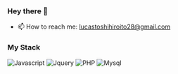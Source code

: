 ### Hey there 👋

- 📫 How to reach me: lucastoshihiroito28@gmail.com
### My Stack
![Javascript](https://img.shields.io/badge/JavaScript-323330?style=for-the-badge&logo=javascript&logoColor=F7DF1E)
![Jquery]([https://img.shields.io/badge/JavaScript-323330?style=for-the-badge&logo=javascript&logoColor=F7DF1E](https://img.shields.io/badge/jQuery-0769AD?style=for-the-badge&logo=jquery&logoColor=white))
![PHP](https://img.shields.io/badge/PHP-777BB4?style=for-the-badge&logo=php&logoColor=white)
![Mysql](https://img.shields.io/badge/MySQL-00000F?style=for-the-badge&logo=mysql&logoColor=white)
